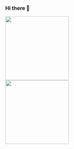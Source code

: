 ### Hi there 👋


<div>
<img height="200em"src="https://github-readme-stats.vercel.app/api?username=Parafernalha&show_icons=true&theme=radical&include_all_commits=true">
</div>
<div>
<img height="200em"src="https://github-readme-stats.vercel.app/api/top-langs/?username=Parafernalha&layout=compact&langs_count=6&theme=merko">
</div>
<!--
**Parafernalha/Parafernalha** is a ✨ _special_ ✨ repository because its `README.md` (this file) appears on your GitHub profile.

Here are some ideas to get you started:

- 🔭 I’m currently working on ...
- 🌱 I’m currently learning ...
- 👯 I’m looking to collaborate on ...
- 🤔 I’m looking for help with ...
- 💬 Ask me about ...
- 📫 How to reach me: ...
- 😄 Pronouns: ...
- ⚡ Fun fact: ...
-->
